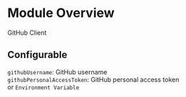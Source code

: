 # Module Overview

GitHub Client

## Configurable

`githubUsername`: GitHub username <br/>
`githubPersonalAccessToken`: GitHub personal access token <br/>
or `Environment Variable`

